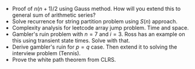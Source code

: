 - Proof of $n(n+1)/2$ using Gauss method. How will you extend this to general sum of arithmetic series?
- Solve recurrence for string partition problem using $S(n)$ approach.
- Complexity analysis for leetcode array jump problem. Time and space.
- Gambler's ruin problem with $n=7$ and $i=3$. Ross has an example on this using transient state times. Solve with that.
- Derive gambler's ruin for $p=q$ case. Then extend it to solving the interview problem (Tennis).
- Prove the white path theorem from CLRS.
